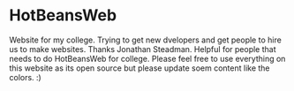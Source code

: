 # HotBeansWeb
Website for my college. 
Trying to get new dvelopers and get people to hire us to make websites.
Thanks Jonathan Steadman.
Helpful for people that needs to do HotBeansWeb for college. 
Please feel free to use everything on this website as its open source but please update soem content like the colors.
:)
